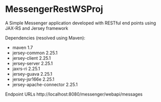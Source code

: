 # MessengerRestWSProj
A Simple Messenger application developed with RESTful end points using JAX-RS and Jersey framework

Dependencies (resolved using Maven):
* maven 1.7
* jersey-common 2.25.1
* jersey-client 2.25.1
* jersey-server 2.25.1
* jaxrs-ri 2.25.1
* jersey-guava 2.25.1
* jersey-jsr166e 2.25.1
* jersey-apache-connector 2.25.1

Endpoint URLs
http://localhost:8080/messenger/webapi/messages